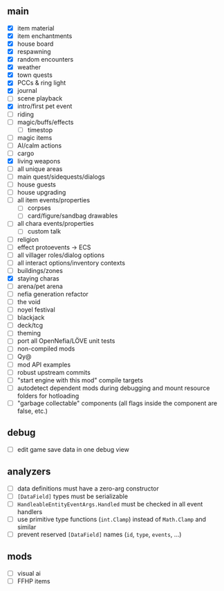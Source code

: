## main
- [x] item material
- [x] item enchantments
- [x] house board
- [x] respawning
- [x] random encounters
- [x] weather
- [x] town quests
- [x] PCCs & ring light
- [x] journal
- [ ] scene playback
- [x] intro/first pet event
- [ ] riding
- [ ] magic/buffs/effects
  + [ ] timestop
- [ ] magic items
- [ ] AI/calm actions
- [ ] cargo
- [x] living weapons
- [ ] all unique areas
- [ ] main quest/sidequests/dialogs
- [ ] house guests
- [ ] house upgrading
- [ ] all item events/properties
  + [ ] corpses
  + [ ] card/figure/sandbag drawables
- [ ] all chara events/properties
  + [ ] custom talk
- [ ] religion
- [ ] effect protoevents -> ECS
- [ ] all villager roles/dialog options
- [ ] all interact options/inventory contexts
- [ ] buildings/zones
- [x] staying charas
- [ ] arena/pet arena
- [ ] nefia generation refactor
- [ ] the void
- [ ] noyel festival
- [ ] blackjack
- [ ] deck/tcg
- [ ] theming
- [ ] port all OpenNefia/LÖVE unit tests
- [ ] non-compiled mods
- [ ] Qy@
- [ ] mod API examples
- [ ] robust upstream commits
- [ ] "start engine with this mod" compile targets
- [ ] autodetect dependent mods during debugging and mount resource folders for hotloading
- [ ] "garbage collectable" components (all flags inside the component are false, etc.)

## debug
- [ ] edit game save data in one debug view

## analyzers
- [ ] data definitions must have a zero-arg constructor
- [ ] `[DataField]` types must be serializable
- [ ] `HandleableEntityEventArgs.Handled` must be checked in all event handlers
- [ ] use primitive type functions (`int.Clamp`) instead of `Math.Clamp` and similar
- [ ] prevent reserved `[DataField]` names (`id`, `type`, `events`, ...)

## mods
- [ ] visual ai
- [ ] FFHP items
